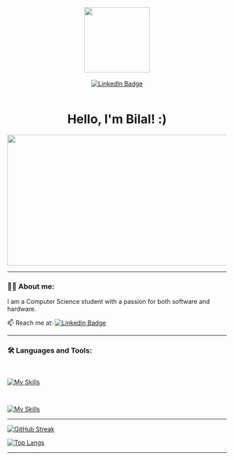 <div id="header" align="center">
  <div>
    <img src="https://media.giphy.com/media/v1.Y2lkPTc5MGI3NjExOHNnNzVvamJ3Zno1dml5cWNzb2tzcm0wYTZocmUwbGc2cXhjYm9mcCZlcD12MV9pbnRlcm5hbF9naWZfYnlfaWQmY3Q9cw/kRJdS9qFYqwkwfHATp/giphy.gif" width="150"/>
  </div>
  <br>
  <div id="badges">
    <a href="https://www.linkedin.com/in/bilalr4m/">
      <img src="https://img.shields.io/badge/LinkedIn-blue?style=for-the-badge&logo=linkedin&logoColor=white" alt="LinkedIn Badge"/>
    </a>
  </div>
  <br>
  <div>
    <img src="https://komarev.com/ghpvc/?username=BilalR4M&style=flat-square&color=blue" alt=""/>
  </div>
</div>

<h1 align="center">
  Hello, I'm Bilal! :)
</h1>

<div align="center">
  <img src="https://media.giphy.com/media/v1.Y2lkPTc5MGI3NjExa3h2cnEyeWRxY29vdnNjdDB4c2F1Z2pjemVzdHc1c2lhbXdxdGQzciZlcD12MV9pbnRlcm5hbF9naWZfYnlfaWQmY3Q9Zw/QDjpIL6oNCVZ4qzGs7/giphy.gif" width="600" height="300"/>
</div>

---

### 👨‍💻 About me:

I am a Computer Science student with a passion for both software and hardware.

:mailbox: Reach me at: [![Linkedin Badge](https://img.shields.io/badge/-Bilal-blue?style=flat&logo=Linkedin&logoColor=white)](https://www.linkedin.com/in/bilalr4m/)

---

### :hammer_and_wrench: Languages and Tools:

<br>

[![My Skills](https://skillicons.dev/icons?i=java,kotlin,python,js,ts,html,css,tailwind)](https://skillicons.dev)

<br>

[![My Skills](https://skillicons.dev/icons?i=react,nextjs,electron,nodejs,firebase,jest,mysql,androidstudio,figma,githubactions,git)](https://skillicons.dev)

---

[![GitHub Streak](http://github-readme-streak-stats.herokuapp.com?user=BilalR4M&theme=dark&border_radius=15&date_format=j%20M%5B%20Y%5D)](https://git.io/streak-stats)

[![Top Langs](https://github-readme-stats.vercel.app/api/top-langs/?username=BilalR4M&layout=compact&theme=dark&border_radius=15&)](https://github.com/anuraghazra/github-readme-stats)

---

